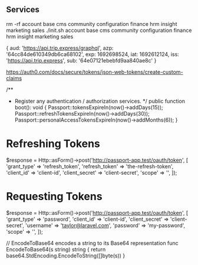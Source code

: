 ## Services

rm -rf account base cms community configuration finance hrm insight marketing sales
./init.sh account base cms community configuration finance hrm insight marketing sales

{
  aud: 'https://api.trip.express/graphql',
  azp: '64cc84de610349db6ca68102',
  exp: 1692698524,
  iat: 1692612124,
  iss: 'https://api.trip.express',
  sub: '64e07121ebebfd9aa840ae8c'
}

https://auth0.com/docs/secure/tokens/json-web-tokens/create-custom-claims

/**
 * Register any authentication / authorization services.
 */
public function boot(): void
{
    Passport::tokensExpireIn(now()->addDays(15));
    Passport::refreshTokensExpireIn(now()->addDays(30));
    Passport::personalAccessTokensExpireIn(now()->addMonths(6));
}

# Refreshing Tokens
 
$response = Http::asForm()->post('http://passport-app.test/oauth/token', [
    'grant_type' => 'refresh_token',
    'refresh_token' => 'the-refresh-token',
    'client_id' => 'client-id',
    'client_secret' => 'client-secret',
    'scope' => '',
]);
 

# Requesting Tokens
 
$response = Http::asForm()->post('http://passport-app.test/oauth/token', [
    'grant_type' => 'password',
    'client_id' => 'client-id',
    'client_secret' => 'client-secret',
    'username' => 'taylor@laravel.com',
    'password' => 'my-password',
    'scope' => '',
]);
 
// EncodeToBase64 encodes a string to its Base64 representation
func EncodeToBase64(s string) string {
	return base64.StdEncoding.EncodeToString([]byte(s))
}